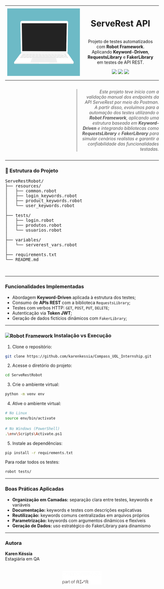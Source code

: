 <table width="100%" style="table-layout: fixed;">
  <tr>
    <!-- Imagem à esquerda -->
    <td width="50%" align="center" valign="middle" style="height: 220px;">
      <img src="../Img/codegif.gif" alt="Testando API" style="width: 100%; height: 100%; object-fit: cover;" />
    </td>
    <!-- Conteúdo central -->
    <td width="75%" align="center" valign="middle">
      <h1 style="display: inline-flex; align-items: center; gap: 10px;">ServeRest API</h1>
      <p>
        Projeto de testes automatizados com <strong>Robot Framework</strong>.<br>
        Aplicando <strong>Keyword-Driven</strong>, <strong>RequestsLibrary</strong> e <strong>FakerLibrary</strong> em testes de API REST.
      </p>
      <p>
        <img src="https://img.shields.io/badge/Framework-Robot%20Framework-black?style=for-the-badge&logo=robotframework" />
        <img src="https://img.shields.io/badge/Python-3.11-blue?style=for-the-badge&logo=python" />
        <img src="https://img.shields.io/badge/Postman-API-black?style=for-the-badge&logo=postman" />
      </p>
    </td>
  </tr>
</table>

<div style="width: 100%; display: flex; justify-content: flex-end;">
  <blockquote style="
    font-style: italic; 
    color: #555; 
    border-left: 4px solid #ccc; 
    padding-left: 15px;
    width: 50%;
    text-align: right;">
    Este projeto teve início com a validação manual dos endpoints da API ServeRest por meio do Postman. 
    A partir disso, evoluímos para a automação dos testes utilizando o <strong>Robot Framework</strong>, 
    aplicando uma estrutura baseada em <strong>Keyword-Driven</strong> e integrando bibliotecas como 
    <strong>RequestsLibrary</strong> e <strong>FakerLibrary</strong> para simular cenários realistas e garantir 
    a confiabilidade das funcionalidades testadas.
  </blockquote>
</div>


---

 <h3>📁 Estrutura do Projeto</h3>
  <pre>
ServeRestRobot/
├── resources/                    
│   ├── common.robot             
│   ├── login_keywords.robot      
│   ├── product_keywords.robot    
│   └── user_keywords.robot       
│
├── tests/                        
│   ├── login.robot               
│   ├── produtos.robot           
│   └── usuarios.robot            
│
├── variables/                    
│   └── serverest_vars.robot      
│
├── requirements.txt              
└── README.md                  

  </pre>

---

###  Funcionalidades Implementadas

-  Abordagem **Keyword-Driven** aplicada à estrutura dos testes;
-  Consumo de **APIs REST** com a biblioteca `RequestsLibrary`;
-  Testes com verbos HTTP: `GET`, `POST`, `PUT`, `DELETE`;
-  Autenticação via **Token JWT**;
-  Geração de dados fictícios dinâmicos com `FakerLibrary`;

---

<h3>
  <img src="https://cdn.simpleicons.org/robotframework/white" alt="Robot Framework" width="24" style="vertical-align: middle;"/>
     Instalação vs Execução</h3>


1. Clone o repositório:
```bash
git clone https://github.com/karenkessia/Compass_UOL_Internship.git
```

2. Acesse o diretório do projeto:
```bash
cd ServeRestRobot
```

3. Crie o ambiente virtual:
```bash
python -m venv env
```

4. Ative o ambiente virtual:
```bash
# No Linux
source env/bin/activate

# No Windows (PowerShell)
.\env\Scripts\Activate.ps1
```

5. Instale as dependências:
```bash
pip install -r requirements.txt
```

Para rodar todos os testes:
```bash
robot tests/
```

<hr/>

<h3> Boas Práticas Aplicadas</h3>
<ul>
  <li><strong>Organização em Camadas:</strong> separação clara entre testes, keywords e variáveis</li>
  <li><strong>Documentação:</strong> keywords e testes com descrições explicativas</li>
  <li><strong>Reutilização:</strong> keywords comuns centralizadas em arquivos próprios</li>
  <li><strong>Parametrização:</strong> keywords com argumentos dinâmicos e flexíveis</li>
  <li><strong>Geração de Dados:</strong> uso estratégico do FakerLibrary para dinamismo</li>
</ul>

---

<h3>Autora</h3>
<p>
  <strong>Karen Késsia</strong><br>
  Estagiária em QA <br>
</p>


<p align="center">
  <br>
<img src="../Img/logo_compass02.png" alt="Logo Compass Uol" width="130">
</p>
